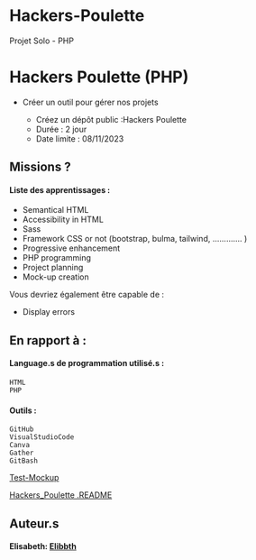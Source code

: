 # Hackers-Poulette
Projet Solo - PHP
# Hackers Poulette (PHP)

- Créer un outil pour gérer nos projets 


    - Créez un dépôt public :Hackers Poulette
    - Durée : 2 jour
    - Date limite : 08/11/2023 
        

## Missions ?

#### Liste des apprentissages :

- Semantical HTML
- Accessibility in HTML
- Sass
- Framework CSS or not (bootstrap, bulma, tailwind, ............. )
- Progressive enhancement
- PHP programming
- Project planning
- Mock-up creation

Vous devriez également être capable de :

- Display errors
## En rapport à :

#### Language.s de programmation utilisé.s :

    HTML
    PHP

#### Outils :

    GitHub  
    VisualStudioCode  
    Canva  
    Gather  
    GitBash

[Test-Mockup](https://github.com/Elibbth/Hackers-Poulette/blob/main/Ressources/Home%20(1).png?raw=true)

[Hackers_Poulette .README](https://github.com/becodeorg/CRL-KELLER-6/blob/main/1.TRAIL/2.The-Hill/2.PHP/Hackers_Poulette/readme.md)


## Auteur.s

#### Elisabeth: [Elibbth](https://github.com/Elibbth)

